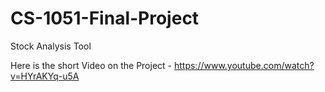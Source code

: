 # CS-1051-Final-Project

Stock Analysis Tool

Here is the short Video on the Project - https://www.youtube.com/watch?v=HYrAKYq-u5A
